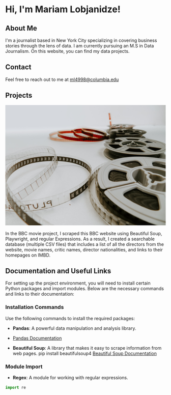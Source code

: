 # Hi, I'm Mariam Lobjanidze!

## About Me

I'm a journalist based in New York City specializing in covering business stories through the lens of data. I am currently pursuing an M.S in Data Journalism. On this website, you can find my data projects. 

## Contact

Feel free to reach out to me at [ml4998@columbia.edu](mailto:ml4998@columbia.edu)

## Projects


<img src="BBC.jpg">

In the BBC movie project, I scraped this BBC website using Beautiful Soup, Playwright, and regular Expressions. As a result, I created a searchable database (multiple CSV files) that includes a list of all the directors from the website, movie names, critic names, director nationalities, and links to their homepages on IMBD. 



   










## Documentation and Useful Links

For setting up the project environment, you will need to install certain Python packages and import modules. Below are the necessary commands and links to their documentation:

### Installation Commands

Use the following commands to install the required packages:

- **Pandas**: A powerful data manipulation and analysis library.
- [Pandas Documentation](https://pandas.pydata.org/pandas-docs/stable/)

- **Beautiful Soup**: A library that makes it easy to scrape information from web pages.
pip install beautifulsoup4
[Beautiful Soup Documentation](https://www.crummy.com/software/BeautifulSoup/bs4/doc/)

### Module Import

- **Regex**: A module for working with regular expressions.
```python
import re

